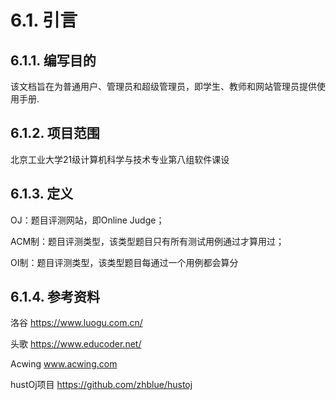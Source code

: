 # 6.1. 引言

## 6.1.1. 编写目的

该文档旨在为普通用户、管理员和超级管理员，即学生、教师和网站管理员提供使用手册.

## 6.1.2. 项目范围

北京工业大学21级计算机科学与技术专业第八组软件课设

## 6.1.3. 定义

OJ：题目评测网站，即Online Judge；

ACM制：题目评测类型，该类型题目只有所有测试用例通过才算用过；

OI制：题目评测类型，该类型题目每通过一个用例都会算分

## 6.1.4. 参考资料

洛谷 https://www.luogu.com.cn/

头歌 https://www.educoder.net/

Acwing www.acwing.com

hustOj项目 https://github.com/zhblue/hustoj
